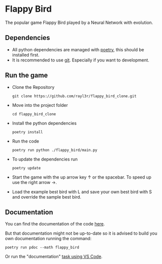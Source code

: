 # Flappy Bird

The popular game Flappy Bird played by a Neural Network with evolution.

## Dependencies

- All python dependencies are managed with [poetry](https://python-poetry.org/), this should be installed first.
- It is recommended to use [git](https://git-scm.com/). Especially if you want to development.

## Run the game

- Clone the Repository

    ```Shell
    git clone https://github.com/rayl3r/flappy_bird_clone.git
    ```

- Move into the project folder

    ```Shell
    cd flappy_bird_clone
    ```

- Install the python dependencies

    ```Shell
    poetry install
    ```

- Run the code

    ```Shell
    poetry run python ./flappy_bird/main.py
    ```

- To update the dependencies run

    ```Shell
    poetry update
    ```

- Start the game with the up arrow key &uarr; or the spacebar. To speed up use the right arrow &rarr;.
- Load the example best bird with L and save your own best bird with S and override the sample best bird.

## Documentation

You can find the documentation of the code [here](https://rayl3r.github.io/flappy_bird_clone/).

But that documentation might not be up-to-date so it is advised to build you own documentation running the command:

    poetry run pdoc --math flappy_bird

Or run the "documentation" [task using VS Code](https://code.visualstudio.com/Docs/editor/tasks).
